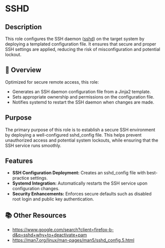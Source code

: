 # SSHD

## Description

This role configures the SSH daemon ([sshd](https://man7.org/linux/man-pages/man5/sshd_config.5.html)) on the target system by deploying a templated configuration file. It ensures that secure and proper SSH settings are applied, reducing the risk of misconfiguration and potential lockout.

## 📌 Overview

Optimized for secure remote access, this role:
- Generates an SSH daemon configuration file from a Jinja2 template.
- Sets appropriate ownership and permissions on the configuration file.
- Notifies systemd to restart the SSH daemon when changes are made.

## Purpose

The primary purpose of this role is to establish a secure SSH environment by deploying a well-configured sshd_config file. This helps prevent unauthorized access and potential system lockouts, while ensuring that the SSH service runs smoothly.

## Features

- **SSH Configuration Deployment:** Creates an sshd_config file with best-practice settings.
- **Systemd Integration:** Automatically restarts the SSH service upon configuration changes.
- **Security Enhancements:** Enforces secure defaults such as disabled root login and public key authentication.

## 📚 Other Resources
- https://www.google.com/search?client=firefox-b-d&q=sshd+why+to+deactivate+pam
- https://man7.org/linux/man-pages/man5/sshd_config.5.html

